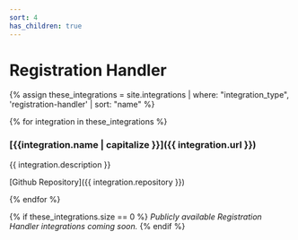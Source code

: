 ```yaml
---
sort: 4
has_children: true
---
```


# Registration Handler

{% assign these_integrations = site.integrations | where: "integration_type", 'registration-handler' | sort: "name" %}

{% for integration in these_integrations %}

### [{{integration.name | capitalize }}]({{ integration.url }})

{{ integration.description }}

[Github Repository]({{ integration.repository }})

{% endfor %}

{% if these_integrations.size == 0 %}
_Publicly available Registration Handler integrations coming soon._
{% endif %}
